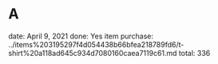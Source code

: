 # A

date: April 9, 2021
done: Yes
item purchase: ../items%203195297f4d054438b66bfea218789fd6/t-shirt%20a118ad645c934d7080160caea7119c61.md
total: 336